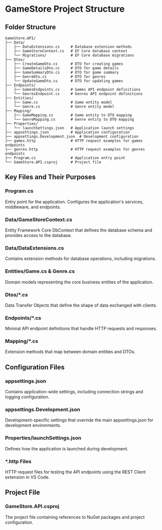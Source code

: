 # GameStore Project Structure

## Folder Structure

```
GameStore.API/
├── Data/
│   ├── DataExtensions.cs     # Database extension methods
│   ├── GameStoreContext.cs   # EF Core database context
│   └── Migrations/           # EF Core database migrations
├── Dtos/
│   ├── CreateGameDto.cs      # DTO for creating games
│   ├── GameDetailsDto.cs     # DTO for game details
│   ├── GameSummaryDto.cs     # DTO for game summary
│   ├── GenreDto.cs           # DTO for genres
│   └── UpdateGameDto.cs      # DTO for updating games
├── Endpoints/
│   ├── GamesEndpoints.cs     # Games API endpoint definitions
│   └── GenresEndpoint.cs     # Genres API endpoint definitions
├── Entities/
│   ├── Game.cs               # Game entity model
│   └── Genre.cs              # Genre entity model
├── Mapping/
│   ├── GameMapping.cs        # Game entity to DTO mapping
│   └── GenreMapping.cs       # Genre entity to DTO mapping
├── Properties/
│   └── launchSettings.json   # Application launch settings
├── appsettings.json          # Application configuration
├── appsettings.Development.json  # Development configuration
├── games.http                # HTTP request examples for games endpoints
├── genres.http               # HTTP request examples for genres endpoints
├── Program.cs                # Application entry point
└── GameStore.API.csproj      # Project file
```

## Key Files and Their Purposes

### Program.cs

Entry point for the application. Configures the application's services, middleware, and endpoints.

### Data/GameStoreContext.cs

Entity Framework Core DbContext that defines the database schema and provides access to the database.

### Data/DataExtensions.cs

Contains extension methods for database operations, including migrations.

### Entities/Game.cs & Genre.cs

Domain models representing the core business entities of the application.

### Dtos/\*.cs

Data Transfer Objects that define the shape of data exchanged with clients.

### Endpoints/\*.cs

Minimal API endpoint definitions that handle HTTP requests and responses.

### Mapping/\*.cs

Extension methods that map between domain entities and DTOs.

## Configuration Files

### appsettings.json

Contains application-wide settings, including connection strings and logging configuration.

### appsettings.Development.json

Development-specific settings that override the main appsettings.json for development environments.

### Properties/launchSettings.json

Defines how the application is launched during development.

### \*.http Files

HTTP request files for testing the API endpoints using the REST Client extension in VS Code.

## Project File

### GameStore.API.csproj

The project file containing references to NuGet packages and project configuration.

